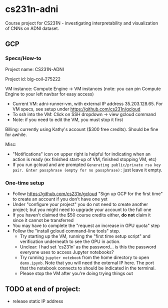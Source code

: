 # cs231n-adni
Course project for CS231N - investigating interpretability and visualization of CNNs on ADNI dataset.

## GCP
### Specs/How-to
Project name: CS231N-ADNI

Project id: big-coil-275222

VM instance: Compute Engine -> VM instances (note: you can pin Compute Engine to your left navbar for easy access)
* Current VM: adni-runner-vm, with external IP address 35.203.128.65. For VM specs, see setup under https://github.com/cs231n/gcloud
* To ssh into the VM: Click on SSH dropdown -> view gcloud command
* Note: if you need to edit the VM, you must stop it first

Billing: currently using Kathy's account ($300 free credits). Should be fine for awhile.

Misc:
* "Notifications" icon on upper right is helpful for indicating when an action is ready (ex finished start-up of VM, finished stopping VM, etc)
* If you run gcloud and are prompted `Generating public/private rsa key pair. Enter passphrase (empty for no passphrase):` just leave it empty.

### One-time setup
* Follow https://github.com/cs231n/gcloud "Sign up GCP for the first time" to create an account if you don't have one yet
* Under "configure your project" you do not need to create another project; but you might need to upgrade your account to the full one
* If you haven't claimed the $50 course credits either, <b>do not</b> claim it since it cannot be transferred
* You may have to complete the "request an increase in GPU quota" step
* Follow the "install gcloud command-line tools" step. 
  * Try starting up the VM, running the "first time setup script" and verification underneath to see the GPU in action.
  * Unclear: I had set 'cs231n' as the password... is this the password everyone uses to access Jupyter notebooks?
  * Try running `jupyter notebook` from the home directory to open `demo.ipynb`. Note that you will need the external IP here. The port that the notebook connects to should be indicated in the terminal.
  * Please stop the VM after you're doing trying things out


## TODO at end of project:
* release static IP address
